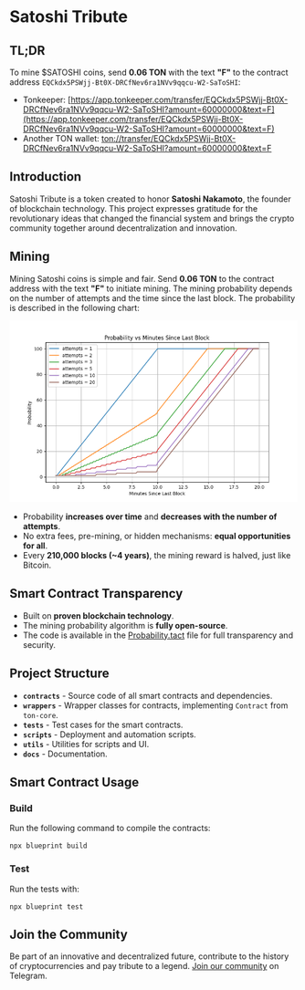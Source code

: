 # Satoshi Tribute

## TL;DR
To mine $SATOSHI coins, send **0.06 TON** with the text **"F"** to the contract address `EQCkdx5PSWjj-Bt0X-DRCfNev6ra1NVv9qqcu-W2-SaToSHI`:
- Tonkeeper: [https://app.tonkeeper.com/transfer/EQCkdx5PSWjj-Bt0X-DRCfNev6ra1NVv9qqcu-W2-SaToSHI?amount=60000000&text=F](https://app.tonkeeper.com/transfer/EQCkdx5PSWjj-Bt0X-DRCfNev6ra1NVv9qqcu-W2-SaToSHI?amount=60000000&text=F)
- Another TON wallet: [ton://transfer/EQCkdx5PSWjj-Bt0X-DRCfNev6ra1NVv9qqcu-W2-SaToSHI?amount=60000000&text=F](ton://transfer/EQCkdx5PSWjj-Bt0X-DRCfNev6ra1NVv9qqcu-W2-SaToSHI?amount=60000000&text=F)

## Introduction
Satoshi Tribute is a token created to honor **Satoshi Nakamoto**, the founder of blockchain technology. This project expresses gratitude for the revolutionary ideas that changed the financial system and brings the crypto community together around decentralization and innovation.

## Mining
Mining Satoshi coins is simple and fair. Send **0.06 TON** to the contract address with the text **"F"** to initiate mining. The mining probability depends on the number of attempts and the time since the last block. The probability is described in the following chart:

![Probability vs Minutes Since Last Block](docs/figure.png)

- Probability **increases over time** and **decreases with the number of attempts**.
- No extra fees, pre-mining, or hidden mechanisms: **equal opportunities for all**.
- Every **210,000 blocks (~4 years)**, the mining reward is halved, just like Bitcoin.

## Smart Contract Transparency
- Built on **proven blockchain technology**.
- The mining probability algorithm is **fully open-source**.
- The code is available in the [Probability.tact](contracts/traits/Probability.tact) file for full transparency and security.

## Project Structure
- **`contracts`** - Source code of all smart contracts and dependencies.
- **`wrappers`** - Wrapper classes for contracts, implementing `Contract` from `ton-core`.
- **`tests`** - Test cases for the smart contracts.
- **`scripts`** - Deployment and automation scripts.
- **`utils`** - Utilities for scripts and UI.
- **`docs`** - Documentation.

## Smart Contract Usage
### Build
Run the following command to compile the contracts:
```
npx blueprint build
```

### Test
Run the tests with:
```
npx blueprint test
```

## Join the Community
Be part of an innovative and decentralized future, contribute to the history of cryptocurrencies and pay tribute to a legend. [Join our community](https://t.me/DAOthxS) on Telegram.
